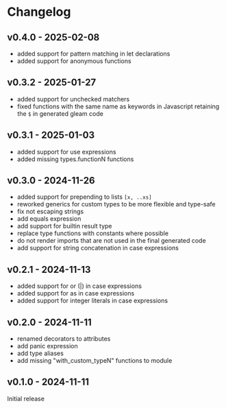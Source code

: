 # Changelog

## v0.4.0 - 2025-02-08

- added support for pattern matching in let declarations
- added support for anonymous functions

## v0.3.2 - 2025-01-27

- added support for unchecked matchers
- fixed functions with the same name as keywords in Javascript retaining the `$` in generated gleam code

## v0.3.1 - 2025-01-03

- added support for use expressions
- added missing types.functionN functions

## v0.3.0 - 2024-11-26

- added support for prepending to lists `[x, ..xs]`
- reworked generics for custom types to be more flexible and type-safe
- fix not escaping strings
- add equals expression
- add support for builtin result type
- replace type functions with constants where possible
- do not render imports that are not used in the final generated code
- add support for string concatenation in case expressions

## v0.2.1 - 2024-11-13

- added support for or (|) in case expressions
- added support for as in case expressions
- added support for integer literals in case expressions

## v0.2.0 - 2024-11-11

- renamed decorators to attributes
- add panic expression
- add type aliases
- add missing "with_custom_typeN" functions to module

## v0.1.0 - 2024-11-11

Initial release
